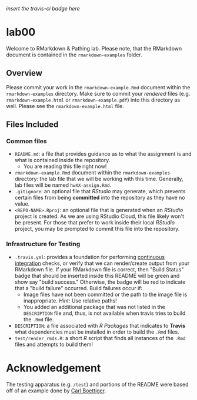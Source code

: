 *insert the travis-ci badge here*

# lab00

Welcome to RMarkdown &amp; Pathing lab. Please note, that the RMarkdown document is contained in the `rmarkdown-examples` folder.

## Overview

Please commit your work in the `rmarkdown-example.Rmd` document within the `rmarkdown-examples` directory. Make sure to commit your _rendered_ files (e.g. `rmarkdown-example.html` or `rmarkdown-example.pdf`) into this directory as well. Please see the `rmarkdown-example.html` file.

## Files Included

### Common files

- `README.md`: a file that provides guidance as to what the assignment is and what is contained inside the repository. 
    - You are reading this file right now!
- `rmarkdown-example.Rmd` document within the `rmarkdown-examples` directory: the lab file that we will be working with this time. Generally, lab files will be named `hwXX-assign.Rmd`. 
- `.gitignore`: an optional file that _RStudio_ may generate, which prevents certain files from being **committed** into the repository as they have no value.
- `<REPO-NAME>.Rproj`: an optional file that is generated when an _RStudio_ project is created. As we are using RStudio Cloud, this file likely won't be present. For those that prefer to work inside their local _RStudio_ project, you may be prompted to commit this file into the repository.

### Infrastructure for Testing

- `.travis.yml`: provides a foundation for performing [continuous integration](https://travis-ci.com) checks, or verify that we can render/create output from your RMarkdown file. If your RMarkdown file is correct, then "Build Status" badge that should be inserted inside this README will be green and show say "build success." Otherwise, the badge will be red to indicate that a "build failure" occurred. Build failures occur if: 
    - Image files have not been committed or the path to the image file is inappropriate. _Hint:_ Use relative paths!
    - You added an additional package that was not listed in the `DESCRIPTION` file and, thus, is not available when travis tries to build the `.Rmd` file.
- `DESCRIPTION`: a file associated with _R Packages_ that indicates to **Travis** what dependencies must be installed in order to build the `.Rmd` files.
- `test/render_rmds.R`: a short _R_ script that finds all instances of the `.Rmd` files and attempts to build them! 

# Acknowledgement

The testing apparatus (e.g. `/test`) and portions of the README were based off of an example done by [Carl Boettiger](http://carlboettiger.info).


